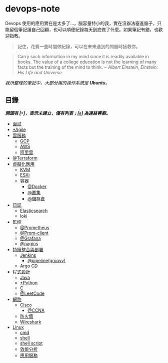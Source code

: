 # devops-note

Devops 使用的應用實在是太多了...，腦容量特小的我，實在沒辦法塞進腦子，只能留個筆記讓自己回顧，也可以順便紀錄每天到底做了什麼。如果筆記有錯，也歡迎指教。

> 記住，花費一些時間做紀錄，可以在未來遇到的問題時拯救你。

> Carry such information in my mind since it is readily available in books. The value of a college education is not the learning of many facts but the training of the mind to think. ~ *Albert Einstein, Einstein: His Life and Universe*


*我所整理的筆記中，大部分用的操作系統是 ***Ubuntu***。*

## 目錄
***開頭有 [`*`]，表示未建立，僅有列表；[`@`] 為連結專案。***

- [面試](./interview)
- [*Agile](./)
- [雲服務](./cloud)
    - [GCP](./cloud/gcp)
    - [AWS](./cloud/aws)
    - [阿里雲](./cloud/aliyun)
- [@Terraform](https://github.com/48763/terraform-note)
- [虛擬化應用](./virtualization)
    - [KVM](./virtualization/kvm/)
    - [ESXi](./virtualization/esxi/)
    - 容器
        - [@Docker](https://github.com/48763/docker-tutorial)
        - [@叢集](https://github.com/48763/docker-tutorial/tree/master/cluster)
        - [@儲存倉](https://github.com/48763/docker-tutorial/tree/master/registry)
- [日誌](./journal)
    - [Elasticsearch](./journal/elk)
    - loki
- 監控
    - [@Prometheus](https://github.com/48763/prometheus-monitor)
    - [@Prom-client](https://github.com/48763/prom-client-ex)
    - [@Grafana](https://github.com/48763/prometheus-monitor/tree/master/doc/grafana)
    - [@nagios](https://github.com/48763/nagios)
- [持續整合與部署](./cicd)
    - [Jenkins](./Jenkins/#jenkins)
        - [@pipeline(groovy)](https://github.com/48763/jenkins-pipeline)
    - [Argo CD](./cicd/argocd/#argo-cd)
- [程式設計](./program)
    - [Java](./program/java/)
    - [*Python](./)
    - [C](./program/c/)
    - [@LeetCode](https://github.com/48763/Leetcode)
- [網路](./network/)
    - [Cisco](./network/cisco/)
        - [@CCNA](https://github.com/48763/CCNA)
    - [防火牆](./network/firewall/)
    - [Wireshark](./network/wireshark/)
- [Linux](./linux)
    - [cmd](./linux/cmd)
    - [shell](./linux/shell)
    - [shell script](./linux/shell-script)
    - [效能分析](./linux/analysis/)
    - [應用服務](./linux/service)

